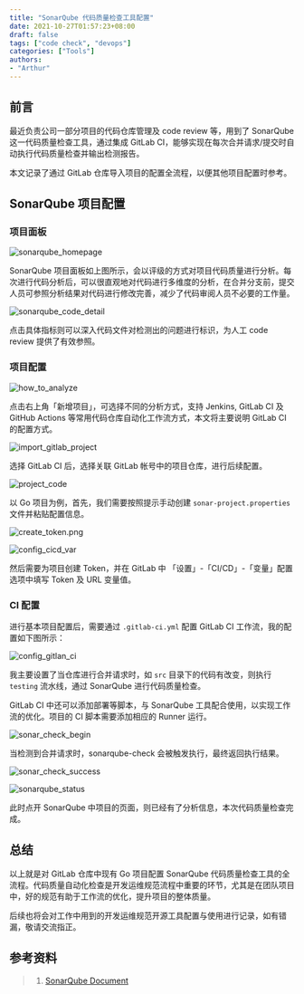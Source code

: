 ```yaml
---
title: "SonarQube 代码质量检查工具配置"
date: 2021-10-27T01:57:23+08:00
draft: false
tags: ["code check", "devops"]
categories: ["Tools"]
authors:
- "Arthur"
---
```


## 前言

最近负责公司一部分项目的代码仓库管理及 code review 等，用到了 SonarQube 这一代码质量检查工具，通过集成 GitLab CI，能够实现在每次合并请求/提交时自动执行代码质量检查并输出检测报告。

本文记录了通过 GitLab 仓库导入项目的配置全流程，以便其他项目配置时参考。

## SonarQube 项目配置

### 项目面板

![sonarqube_homepage](https://cdn.jsdelivr.net/gh/pseudoyu/image_hosting@master/hugo_images/sonarqube_homepage.png)

SonarQube 项目面板如上图所示，会以评级的方式对项目代码质量进行分析。每次进行代码分析后，可以很直观地对代码进行多维度的分析，在合并分支前，提交人员可参照分析结果对代码进行修改完善，减少了代码审阅人员不必要的工作量。

![sonarqube_code_detail](https://cdn.jsdelivr.net/gh/pseudoyu/image_hosting@master/hugo_images/sonarqube_code_detail.png)

点击具体指标则可以深入代码文件对检测出的问题进行标识，为人工 code review 提供了有效参照。

### 项目配置

![how_to_analyze](https://cdn.jsdelivr.net/gh/pseudoyu/image_hosting@master/hugo_images/how_to_analyze.png)

点击右上角「新增项目」，可选择不同的分析方式，支持 Jenkins, GitLab CI 及 GitHub Actions 等常用代码仓库自动化工作流方式，本文将主要说明 GitLab CI 的配置方式。

![import_gitlab_project](https://cdn.jsdelivr.net/gh/pseudoyu/image_hosting@master/hugo_images/import_gitlab_project.png)

选择 GitLab CI 后，选择关联 GitLab 帐号中的项目仓库，进行后续配置。

![project_code](https://cdn.jsdelivr.net/gh/pseudoyu/image_hosting@master/hugo_images/project_code.png)

以 Go 项目为例，首先，我们需要按照提示手动创建 `sonar-project.properties` 文件并粘贴配置信息。

![create_token.png](https://cdn.jsdelivr.net/gh/pseudoyu/image_hosting@master/hugo_images/create_token.png.png)

![config_cicd_var](https://cdn.jsdelivr.net/gh/pseudoyu/image_hosting@master/hugo_images/config_cicd_var.png)

然后需要为项目创建 Token，并在 GitLab 中 「设置」-「CI/CD」-「变量」配置选项中填写 Token 及 URL 变量值。

### CI 配置

进行基本项目配置后，需要通过 `.gitlab-ci.yml` 配置 GitLab CI 工作流，我的配置如下图所示：

![config_gitlan_ci](https://cdn.jsdelivr.net/gh/pseudoyu/image_hosting@master/hugo_images/config_gitlan_ci.png)

我主要设置了当仓库进行合并请求时，如 `src` 目录下的代码有改变，则执行 `testing` 流水线，通过 SonarQube 进行代码质量检查。

GitLab CI 中还可以添加部署等脚本，与 SonarQube 工具配合使用，以实现工作流的优化。项目的 CI 脚本需要添加相应的 Runner 运行。

![sonar_check_begin](https://cdn.jsdelivr.net/gh/pseudoyu/image_hosting@master/hugo_images/sonar_check_begin.png)

当检测到合并请求时，sonarqube-check 会被触发执行，最终返回执行结果。

![sonar_check_success](https://cdn.jsdelivr.net/gh/pseudoyu/image_hosting@master/hugo_images/sonar_check_success.png)

![sonarqube_status](https://cdn.jsdelivr.net/gh/pseudoyu/image_hosting@master/hugo_images/sonarqube_status.png)

此时点开 SonarQube 中项目的页面，则已经有了分析信息，本次代码质量检查完成。

## 总结

以上就是对 GitLab 仓库中现有 Go 项目配置 SonarQube 代码质量检查工具的全流程。代码质量自动化检查是开发运维规范流程中重要的环节，尤其是在团队项目中，好的规范有助于工作流的优化，提升项目的整体质量。

后续也将会对工作中用到的开发运维规范开源工具配置与使用进行记录，如有错漏，敬请交流指正。

## 参考资料

> 1. [SonarQube Document](https://docs.sonarqube.org/latest/)